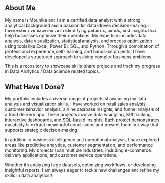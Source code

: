 ## About Me

My name is Mounika and I am a certified data analyst with a strong analytical background and a passion for data-driven decision-making. I have extensive experience in identifying patterns, trends, and insights that help businesses optimize their operations. My expertise includes data analysis, data visualization, statistical analysis, and process optimization using tools like Excel, Power BI, SQL, and Python. Through a combination of professional experience, self-learning, and hands-on projects, I have developed a structured approach to solving complex business problems.

This is a repository to showcase skills, share projects and track my progress in Data Analytics / Data Science related topics.

## What Have I Done?

My portfolio includes a diverse range of projects showcasing my data analysis and visualization skills. I have worked on retail sales analysis, customer behavior analysis, airline database insights, and funnel analysis of a food delivery app. These projects involve data wrangling, KPI tracking, interactive dashboards, and SQL-based insights. Each project demonstrates my ability to extract meaningful conclusions and present them in a way that supports strategic decision-making.

In addition to business intelligence and operational analysis, I have explored areas like predictive analytics, customer segmentation, and performance monitoring. My projects span multiple industries, including e-commerce, delivery applications, and customer service operations. 

Whether it’s analyzing large datasets, optimizing workflows, or developing insightful reports, I am always eager to tackle new challenges and refine my skills in data analytics!!

